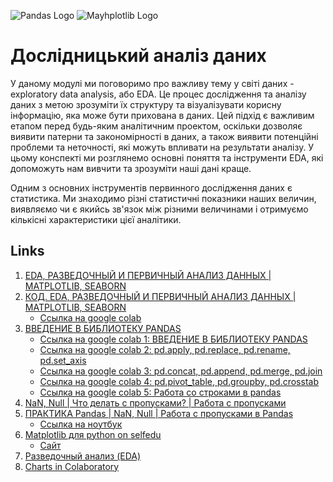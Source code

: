 
![Pandas Logo](https://upload.wikimedia.org/wikipedia/commons/thumb/e/ed/Pandas_logo.svg/1280px-Pandas_logo.svg.png)
![Mayhplotlib Logo](https://camo.githubusercontent.com/109927a15915074d15313889468aa9aa688de3b9e38cc4359a01f665d351114e/68747470733a2f2f6d6174706c6f746c69622e6f72672f5f7374617469632f6c6f676f322e737667)

# Дослідницький аналіз даних

У даному модулі ми поговоримо про важливу тему у світі даних - exploratory data analysis, або EDA. Це процес дослідження та аналізу даних з метою зрозуміти їх структуру та візуалізувати корисну інформацію, яка може бути прихована в даних. Цей підхід є важливим етапом перед будь-яким аналітичним проектом, оскільки дозволяє виявити патерни та закономірності в даних, а також виявити потенційні проблеми та неточності, які можуть впливати на результати аналізу. У цьому конспекті ми розглянемо основні поняття та інструменти EDA, які допоможуть нам вивчити та зрозуміти наші дані краще.

Одним з основних інструментів первинного дослідження даних є статистика. Ми знаходимо різні статистичні показники наших величин, виявляємо чи є якийсь зв'язок між різними величинами і отримуємо кількісні характеристики цієї аналітики.

## Links

1. [EDA, РАЗВЕДОЧНЫЙ И ПЕРВИЧНЫЙ АНАЛИЗ ДАННЫХ | MATPLOTLIB, SEABORN](https://www.youtube.com/watch?v=uJpDzHGUamg&ab_channel=machinelearrrning)
2. [КОД. EDA, РАЗВЕДОЧНЫЙ И ПЕРВИЧНЫЙ АНАЛИЗ ДАННЫХ | MATPLOTLIB, SEABORN](https://www.youtube.com/watch?v=28XZf0Fv9-0&t=2s&ab_channel=machinelearrrning)
   - [Ссылка на google colab](https://colab.research.google.com/drive/1UzeZKZvjuwYjzVyDjOaah9uyfAGOHQj3)
3. [ВВЕДЕНИЕ В БИБЛИОТЕКУ PANDAS](https://www.youtube.com/playlist?list=PLkJJmZ1EJno6F_nVeecHlmKhEXulXqbYe)
   - [Ссылка на google colab 1: ВВЕДЕНИЕ В БИБЛИОТЕКУ PANDAS](https://colab.research.google.com/drive/1YJdCdmkHkOTgviOf05QuZpoersxPSlZQ)
   - [Ссылка на google colab 2: pd.apply, pd.replace, pd.rename, pd.set_axis](https://colab.research.google.com/drive/1EhIEd39bB9W0Q9vz8Akyo9dsv4v7oO3F)
   - [Ссылка на google colab 3: pd.concat, pd.append, pd.merge, pd.join](https://colab.research.google.com/drive/1pSJY-VYW8U0oGaPDs4xCMrAb7yUKq2VU)
   - [Ссылка на google colab 4: pd.pivot_table, pd.groupby, pd.crosstab](https://colab.research.google.com/drive/1UtuuNzlqCMcALSZw2T350smqdACTidtx)
   - [Ссылка на google colab 5: Работа со строками в pandas](https://colab.research.google.com/drive/11YJoNh5VO18ivaMnM_ODaNETNSAnOBbm)
4. [NaN, Null | Что делать с пропусками? | Работа с пропусками](https://www.youtube.com/watch?v=lg3H1Kd0E4o&ab_channel=machinelearrrning)
5. [ПРАКТИКА Pandas | NaN, Null | Работа с пропусками в Pandas](https://www.youtube.com/playlist?list=PLkJJmZ1EJno6F_nVeecHlmKhEXulXqbYe)
   - [Ссылка на ноутбук](https://www.kaggle.com/code/julichitai/handle-nan-pandas/notebook)
6. [Matplotlib для python on selfedu](https://www.youtube.com/playlist?list=PLA0M1Bcd0w8xQx-X5a6eSEOYULNSnHN_p)
   - [Сайт](https://proproprogs.ru/modules/matplotlib-ustanovka-paketa-i-osnovnye-vozmozhnosti)
7. [Разведочный анализ (EDA)](https://habr.com/ru/companies/otus/articles/752434/)
8. [Charts in Colaboratory](https://colab.research.google.com/notebooks/charts.ipynb)
